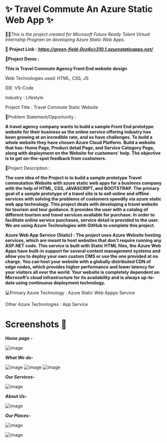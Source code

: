 # ✨ Travel Commute An Azure Static Web App ✨ #

:pushpin::pushpin:*This is the project created for Microsoft Future Ready Talent Virtual Internship Program on developing Azure Static Web Apps.*

**:dart:** **Project Link :**
***https://green-field-0ce6cc310.1.azurestaticapps.net/***

:dart:**Project Demo :**

**This is Travel Commute Agency Front End website design**

Web Technologies used: HTML, CSS, JS

IDE: VS-Code

Industry :
Lifestyle

Project Title :
Travel Commute Static Website

:orange_book:Problem Statement/Opportunity :

**A travel agency company wants to build a sample Front End prototype website for their business as the online service offering industry has been growing at an incredible rate, and so have challenges. To build a whole website they have chosen Azure Cloud Platform. Build a website that has: Home Page, Product detail Page, and Service Category Page, along with deployment on the Website for customers' help. The objective is to get on-the-spot feedback from customers.**

:pencil:Project Description :

**The core idea of the Project is to build a sample prototype Travel commutation Website with azure static web apps for a business company with the help of HTML, CSS, JAVASCRIPT, and BOOTSTRAP. The primary goal of a sample prototype of a travel site is to sell online and offline services with solving the problems of customers speedily via azure static web app technology. This project deals with developing a travel website for tourism and tour guidance. It provides the user with a catalog of different tourism and travel services available for purchase. In order to facilitate online service purchases, service detail is provided to the user. We are using Azure Technologies with GitHub to complete this project.**

**Azure Web App Service (Static) : The project uses Azure Website hosting services, which are meant to host websites that don't require running any ASP.NET code. This service is built with Static HTML files, the Azure Web Apps have built-in support for several content management systems and allow you to deploy your own custom CMS or use the one provided at no charge. You can host your website with a globally distributed CDN of edge nodes, which provides higher performance and lower latency for your visitors all over the world. Your website is completely dependent on Microsoft’s cloud infrastructure for its availability and is always up-to-date using continuous deployment technology.**

:computer:Primary Azure Technology :
Azure Static Web Appps Service

Other Azure Technologies : App Service

# Screenshots  📸 #
***Home page -***

![image](https://user-images.githubusercontent.com/86942586/179417306-cfaadf0b-bab9-422a-be8e-b30ed7e5185c.png)

***What We do-***

![image](https://user-images.githubusercontent.com/86942586/179417353-c562bca4-aa6a-4963-8087-236ba6d8418d.png)
![image](https://user-images.githubusercontent.com/86942586/179417445-03818c2a-3060-446b-966d-eb4bd361dd57.png)
![image](https://user-images.githubusercontent.com/86942586/179417513-98c2a770-4493-43dd-93d7-545e138a4dd9.png)

***Our Services-***

![image](https://user-images.githubusercontent.com/86942586/179418716-62fbc681-07d3-4d56-96b1-1e836d23a1f2.png)

***About Us-***

![image](https://user-images.githubusercontent.com/86942586/179418554-ae759384-842b-44b5-85f9-c1038ff55aba.png)

***Our Places-***

![image](https://user-images.githubusercontent.com/86942586/179418597-9f8dc0f3-6389-405b-9780-81bd9674cb22.png)

![image](https://user-images.githubusercontent.com/86942586/179370346-00c1ed2d-792b-4a59-af85-c26eb607aac2.png)
